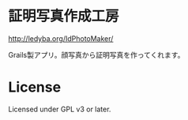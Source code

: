 証明写真作成工房
=======================

http://ledyba.org/IdPhotoMaker/

Grails製アプリ。顔写真から証明写真を作ってくれます。

License
===========
Licensed under GPL v3 or later.
